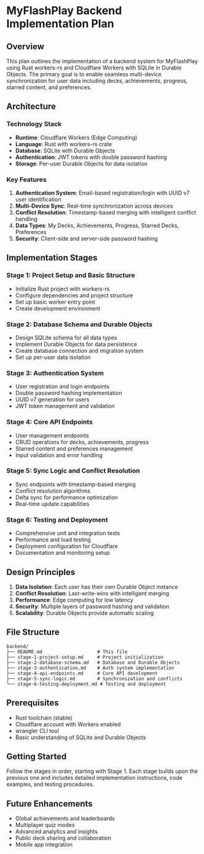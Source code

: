 # MyFlashPlay Backend Implementation Plan

## Overview

This plan outlines the implementation of a backend system for MyFlashPlay using Rust workers-rs and Cloudflare Workers with SQLite in Durable Objects. The primary goal is to enable seamless multi-device synchronization for user data including decks, achievements, progress, starred content, and preferences.

## Architecture

### Technology Stack
- **Runtime**: Cloudflare Workers (Edge Computing)
- **Language**: Rust with workers-rs crate
- **Database**: SQLite with Durable Objects
- **Authentication**: JWT tokens with double password hashing
- **Storage**: Per-user Durable Objects for data isolation

### Key Features
1. **Authentication System**: Email-based registration/login with UUID v7 user identification
2. **Multi-Device Sync**: Real-time synchronization across devices
3. **Conflict Resolution**: Timestamp-based merging with intelligent conflict handling
4. **Data Types**: My Decks, Achievements, Progress, Starred Decks, Preferences
5. **Security**: Client-side and server-side password hashing

## Implementation Stages

### Stage 1: Project Setup and Basic Structure
- Initialize Rust project with workers-rs
- Configure dependencies and project structure
- Set up basic worker entry point
- Create development environment

### Stage 2: Database Schema and Durable Objects
- Design SQLite schema for all data types
- Implement Durable Objects for data persistence
- Create database connection and migration system
- Set up per-user data isolation

### Stage 3: Authentication System
- User registration and login endpoints
- Double password hashing implementation
- UUID v7 generation for users
- JWT token management and validation

### Stage 4: Core API Endpoints
- User management endpoints
- CRUD operations for decks, achievements, progress
- Starred content and preferences management
- Input validation and error handling

### Stage 5: Sync Logic and Conflict Resolution
- Sync endpoints with timestamp-based merging
- Conflict resolution algorithms
- Delta sync for performance optimization
- Real-time update capabilities

### Stage 6: Testing and Deployment
- Comprehensive unit and integration tests
- Performance and load testing
- Deployment configuration for Cloudflare
- Documentation and monitoring setup

## Design Principles

1. **Data Isolation**: Each user has their own Durable Object instance
2. **Conflict Resolution**: Last-write-wins with intelligent merging
3. **Performance**: Edge computing for low latency
4. **Security**: Multiple layers of password hashing and validation
5. **Scalability**: Durable Objects provide automatic scaling

## File Structure

```
backend/
├── README.md                    # This file
├── stage-1-project-setup.md     # Project initialization
├── stage-2-database-schema.md   # Database and Durable Objects
├── stage-3-authentication.md    # Auth system implementation
├── stage-4-api-endpoints.md     # Core API development
├── stage-5-sync-logic.md        # Synchronization and conflicts
└── stage-6-testing-deployment.md # Testing and deployment
```

## Prerequisites

- Rust toolchain (stable)
- Cloudflare account with Workers enabled
- wrangler CLI tool
- Basic understanding of SQLite and Durable Objects

## Getting Started

Follow the stages in order, starting with Stage 1. Each stage builds upon the previous one and includes detailed implementation instructions, code examples, and testing procedures.

## Future Enhancements

- Global achievements and leaderboards
- Multiplayer quiz modes
- Advanced analytics and insights
- Public deck sharing and collaboration
- Mobile app integration